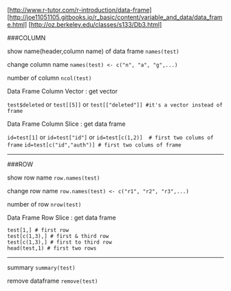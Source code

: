 [http://www.r-tutor.com/r-introduction/data-frame]
[http://joe11051105.gitbooks.io/r_basic/content/variable_and_data/data_frame.html]
[http://oz.berkeley.edu/classes/s133/Db3.html]


###COLUMN

show name(header,column name) of data frame `names(test)`

change column name `names(test) <- c("n", "a", "g",...)`

number of column `ncol(test)`

Data Frame Column Vector : get vector 

`test$deleted` or  `test[[5]]` or `test[["deleted"]] #it's a vector instead of frame`

Data Frame Column Slice :  get data frame

`id=test[1]` or `id=test["id"]` or 
`id=test[c(1,2)]  # first two colums of frame`
`id=test[c("id","auth")] # first two colums of frame`

----------------

###ROW

show row name `row.names(test)`

change row name `row.names(test) <- c("r1", "r2", "r3",...)`

number of row `nrow(test)`

Data Frame Row Slice : get data frame
```
test[1,] # first row
test[c(1,3),] # first & third row
test[c(1,3),] # first to third row
head(test,1) # first two rows
```

----------------

summary  `summary(test)`

remove dataframe  `remove(test)`


